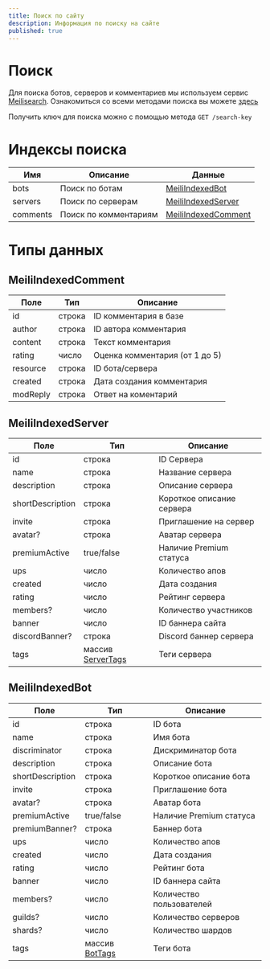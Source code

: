 ```yaml
---
title: Поиск по сайту
description: Информация по поиску на сайте
published: true
---
```


# Поиск

Для поиска ботов, серверов и комментариев мы используем сервис [Meilisearch](https://www.meilisearch.com).
Ознакомиться со всеми методами поиска вы можете [здесь](https://www.meilisearch.com/docs/reference/api/overview)

Получить ключ для поиска можно с помощью метода `GET /search-key`

# Индексы поиска

| Имя 			    | Описание							         | Данные	                                      |
|------------|-------------------------|----------------------------------------------|
| 	bots			   | Поиск по ботам				      | [MeiliIndexedBot](#meiliindexedbot)	         |
| 	servers		 | Поиск по серверам			    | [MeiliIndexedServer](#meiliindexedserver)	   |
| comments	  | 	Поиск по комментариям	 | [MeiliIndexedComment](#meiliindexedcomment)	 |

# Типы данных

## MeiliIndexedComment

| 	Поле	     | 	Тип	    | 	Описание	                      |
|------------|----------|---------------------------------|
| 	id		      | строка	  | ID комментария в базе	          |
| 	author	   | строка	  | ID автора комментария	          |
| 	content	  | строка	  | Текст комментария               |
| rating	    | 	число	  | Оценка комментария (от 1 до 5)	 |
| 	resource	 | строка	  | ID бота/сервера	                |
| 	created	  | 	строка	 | Дата создания комментария       |
| modReply   | строка   | Ответ на коментарий             |

## MeiliIndexedServer

| 	Поле	             | 	Тип			                                | 	Описание	                 |
|--------------------|----------------------------------------|----------------------------|
| 	id		              | строка 	                               | ID Сервера                 |
| 	name	             | строка	                                | Название сервера	          |
| 	description	      | строка	                                | Описание сервера	          |
| 	shortDescription	 | строка	                                | Короткое описание сервера	 |
| 	invite	           | строка	                                | Приглашение на сервер	     |
| 	avatar?	          | строка	                                | Аватар сервера             |
| premiumActive	     | true/false                             | Наличие Premium статуса    |
| 	ups	              | число	                                 | Количество апов	           |
| 	created	          | число 	                                | Дата создания	             |
| 	rating	           | число	                                 | Рейтинг сервера	           |
| 	members?	         | число	                                 | Количество участников	     |
| 	banner	           | число	                                 | ID баннера сайта	          |
| 	discordBanner?	   | строка	                                | Discord баннер сервера	    |
| 	tags	             | массив [ServerTags](/api/servers#tags) | Теги сервера	              |

## MeiliIndexedBot

| 	Поле	             | 	Тип			                          | 	Описание	              |
|--------------------|----------------------------------|-------------------------|
| 	id		              | строка 	                         | ID бота                 |
| 	name	             | строка	                          | Имя бота	               |
| 	discriminator	    | строка	                          | Дискриминатор бота	     |
| 	description	      | строка	                          | Описание бота 	         |
| 	shortDescription	 | строка	                          | Короткое описание бота	 |
| 	invite	           | строка	                          | Приглашение бота	       |
| 	avatar?	          | строка	                          | Аватар бота             |
| premiumActive	     | true/false                       | Наличие Premium статуса |
| 	premiumBanner?	   | строка                           | Баннер бота             |
| 	ups	              | число	                           | Количество апов	        |
| 	created	          | число 	                          | Дата создания	          |
| 	rating	           | число	                           | Рейтинг бота	           |
| 	banner	           | число	                           | ID баннера сайта	       |
| 	members?	         | число	                           | 	Количество пользователей	 |
| 	guilds?	          | 	число	                          | Количество серверов	    |
| 	shards?	          | 	число	                          | Количество шардов	      |
| 	tags	             | массив [BotTags](/api/bots#tags) | Теги бота	              |
